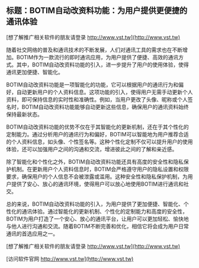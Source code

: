 ## **标题：BOTIM自动改资料功能：为用户提供更便捷的通讯体验**

[想了解推广相关软件的朋友请登录 http://www.vst.tw](http://www.vst.tw)

随着社交网络的普及和通讯技术的不断发展，人们对通讯工具的需求也在不断增加。BOTIM作为一款流行的即时通讯应用，为用户提供了便捷、高效的通讯方式。其中，BOTIM自动改资料功能的引入，进一步提升了用户的使用体验，使得通讯更加便捷、智能化。

BOTIM自动改资料功能是一项智能化的功能，它可以根据用户的通讯行为和偏好，自动更新用户的个人资料信息。这项功能的引入，使得用户无需手动更新个人资料，即可保持信息的实时性和准确性。例如，当用户更改了头像、昵称或个人签名时，BOTIM自动改资料功能能够自动更新这些信息，确保用户的通讯资料始终保持最新状态。

BOTIM自动改资料功能的优势不仅在于其智能化的更新机制，还在于其个性化的定制能力。通过分析用户的通讯行为和偏好，BOTIM可以智能地为用户推荐合适的个人资料信息，如头像、个性签名等。这种个性化定制不仅可以提升用户的使用体验，还可以加强用户之间的沟通和交流，增进彼此之间的了解和亲近感。

除了智能化和个性化之外，BOTIM自动改资料功能还具有高度的安全性和隐私保护机制。在更新用户个人资料信息时，BOTIM会严格遵守用户的隐私设置和权限要求，确保用户的个人信息不会被泄露或滥用。这种安全性和隐私保护机制，为用户提供了安心、放心的通讯环境，使得用户可以放心地使用BOTIM进行通讯和社交。

总的来说，BOTIM自动改资料功能的引入，为用户提供了更加便捷、智能化、个性化的通讯体验。通过智能化的更新机制、个性化的定制能力和高度的安全性，BOTIM为用户打造了一个安心、放心的通讯平台，让用户可以更加轻松、愉快地与他人进行沟通和交流。随着BOTIM不断完善和优化，相信它将会成为用户日常通讯的首选应用之一。

[想了解推广相关软件的朋友请登录 http://www.vst.tw](http://www.vst.tw)


[访问软件官网 http://www.vst.tw](http://www.vst.tw)
